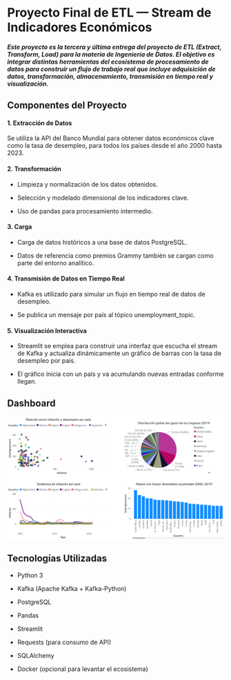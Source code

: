 # Proyecto Final de ETL — Stream de Indicadores Económicos
##### Este proyecto es la tercera y última entrega del proyecto de ETL (Extract, Transform, Load) para la materia de Ingeniería de Datos. El objetivo es integrar distintas herramientas del ecosistema de procesamiento de datos para construir un flujo de trabajo real que incluye adquisición de datos, transformación, almacenamiento, transmisión en tiempo real y visualización.

## Componentes del Proyecto
#### 1. Extracción de Datos
Se utiliza la API del Banco Mundial para obtener datos económicos clave como la tasa de desempleo, para todos los países desde el año 2000 hasta 2023.

#### 2. Transformación
- Limpieza y normalización de los datos obtenidos.

- Selección y modelado dimensional de los indicadores clave.

- Uso de pandas para procesamiento intermedio.

#### 3. Carga
- Carga de datos históricos a una base de datos PostgreSQL.

- Datos de referencia como premios Grammy también se cargan como parte del entorno analítico.

#### 4. Transmisión de Datos en Tiempo Real
- Kafka es utilizado para simular un flujo en tiempo real de datos de desempleo.

- Se publica un mensaje por país al tópico unemployment_topic.

#### 5. Visualización Interactiva
- Streamlit se emplea para construir una interfaz que escucha el stream de Kafka y actualiza dinámicamente un gráfico de barras con la tasa de desempleo por país.

- El gráfico inicia con un país y va acumulando nuevas entradas conforme llegan.

## Dashboard
![alt text](Dashboard_project.png)

## Tecnologías Utilizadas
- Python 3

- Kafka (Apache Kafka + Kafka-Python)

- PostgreSQL

- Pandas

- Streamlit

- Requests (para consumo de API)

- SQLAlchemy

- Docker (opcional para levantar el ecosistema)
